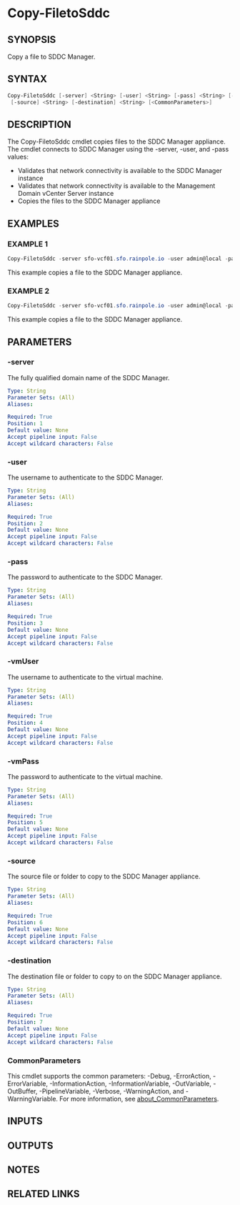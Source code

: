 # Copy-FiletoSddc

## SYNOPSIS

Copy a file to SDDC Manager.

## SYNTAX

```powershell
Copy-FiletoSddc [-server] <String> [-user] <String> [-pass] <String> [-vmUser] <String> [-vmPass] <String>
 [-source] <String> [-destination] <String> [<CommonParameters>]
```

## DESCRIPTION

The Copy-FiletoSddc cmdlet copies files to the SDDC Manager appliance.
The cmdlet connects to SDDC
Manager using the -server, -user, and -pass values:

- Validates that network connectivity is available to the SDDC Manager instance
- Validates that network connectivity is available to the Management Domain vCenter Server instance
- Copies the files to the SDDC Manager appliance

## EXAMPLES

### EXAMPLE 1

```powershell
Copy-FiletoSddc -server sfo-vcf01.sfo.rainpole.io -user admin@local -pass VMw@re1!VMw@re1! -vmUser vcf -vmPass VMw@re1! -source "C:\Temp\foo.txt" -destination "/home/vcf/foo.txt"
```

This example copies a file to the SDDC Manager appliance.

### EXAMPLE 2

```powershell
Copy-FiletoSddc -server sfo-vcf01.sfo.rainpole.io -user admin@local -pass VMw@re1!VMw@re1! -vmuser vcf -vmPass VMw@re1! -source "C:\Temp\bar" -destination "/home/vcf/"
```

This example copies a file to the SDDC Manager appliance.

## PARAMETERS

### -server

The fully qualified domain name of the SDDC Manager.

```yaml
Type: String
Parameter Sets: (All)
Aliases:

Required: True
Position: 1
Default value: None
Accept pipeline input: False
Accept wildcard characters: False
```

### -user

The username to authenticate to the SDDC Manager.

```yaml
Type: String
Parameter Sets: (All)
Aliases:

Required: True
Position: 2
Default value: None
Accept pipeline input: False
Accept wildcard characters: False
```

### -pass

The password to authenticate to the SDDC Manager.

```yaml
Type: String
Parameter Sets: (All)
Aliases:

Required: True
Position: 3
Default value: None
Accept pipeline input: False
Accept wildcard characters: False
```

### -vmUser

The username to authenticate to the virtual machine.

```yaml
Type: String
Parameter Sets: (All)
Aliases:

Required: True
Position: 4
Default value: None
Accept pipeline input: False
Accept wildcard characters: False
```

### -vmPass

The password to authenticate to the virtual machine.

```yaml
Type: String
Parameter Sets: (All)
Aliases:

Required: True
Position: 5
Default value: None
Accept pipeline input: False
Accept wildcard characters: False
```

### -source

The source file or folder to copy to the SDDC Manager appliance.

```yaml
Type: String
Parameter Sets: (All)
Aliases:

Required: True
Position: 6
Default value: None
Accept pipeline input: False
Accept wildcard characters: False
```

### -destination

The destination file or folder to copy to on the SDDC Manager appliance.

```yaml
Type: String
Parameter Sets: (All)
Aliases:

Required: True
Position: 7
Default value: None
Accept pipeline input: False
Accept wildcard characters: False
```

### CommonParameters

This cmdlet supports the common parameters: -Debug, -ErrorAction, -ErrorVariable, -InformationAction, -InformationVariable, -OutVariable, -OutBuffer, -PipelineVariable, -Verbose, -WarningAction, and -WarningVariable. For more information, see [about_CommonParameters](http://go.microsoft.com/fwlink/?LinkID=113216).

## INPUTS

## OUTPUTS

## NOTES

## RELATED LINKS

